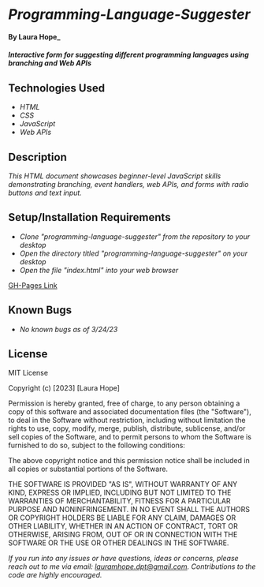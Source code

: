 # _Programming-Language-Suggester_

#### By **Laura Hope**_

#### _Interactive form for suggesting different programming languages using branching and Web APIs_

## Technologies Used

* _HTML_
* _CSS_
* _JavaScript_
* _Web APIs_

## Description

_This HTML document showcases beginner-level JavaScript skills demonstrating branching, event handlers, web APIs, and forms with radio buttons and text input._

## Setup/Installation Requirements

* _Clone "programming-language-suggester" from the repository to your desktop_
* _Open the directory titled "programming-language-suggester" on your desktop_
* _Open the file "index.html" into your web browser_

[GH-Pages Link](https://lauramhope.github.io/programming-language-suggester/)

## Known Bugs

* _No known bugs as of 3/24/23_

## License

MIT License

Copyright (c) [2023] [Laura Hope]

Permission is hereby granted, free of charge, to any person obtaining a copy
of this software and associated documentation files (the "Software"), to deal
in the Software without restriction, including without limitation the rights
to use, copy, modify, merge, publish, distribute, sublicense, and/or sell
copies of the Software, and to permit persons to whom the Software is
furnished to do so, subject to the following conditions:

The above copyright notice and this permission notice shall be included in all
copies or substantial portions of the Software.

THE SOFTWARE IS PROVIDED "AS IS", WITHOUT WARRANTY OF ANY KIND, EXPRESS OR
IMPLIED, INCLUDING BUT NOT LIMITED TO THE WARRANTIES OF MERCHANTABILITY,
FITNESS FOR A PARTICULAR PURPOSE AND NONINFRINGEMENT. IN NO EVENT SHALL THE
AUTHORS OR COPYRIGHT HOLDERS BE LIABLE FOR ANY CLAIM, DAMAGES OR OTHER
LIABILITY, WHETHER IN AN ACTION OF CONTRACT, TORT OR OTHERWISE, ARISING FROM,
OUT OF OR IN CONNECTION WITH THE SOFTWARE OR THE USE OR OTHER DEALINGS IN THE
SOFTWARE.

_If you run into any issues or have questions, ideas or concerns, please reach out to me via email: lauramhope.dpt@gmail.com.  Contributions to the code are highly encouraged._
